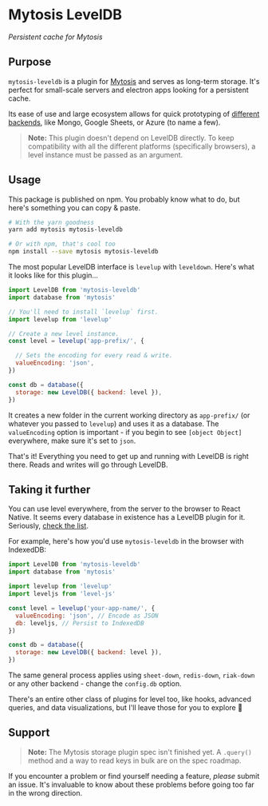 # Mytosis LevelDB
*Persistent cache for Mytosis*

## Purpose
`mytosis-leveldb` is a plugin for [Mytosis](https://github.com/PsychoLlama/mytosis) and serves as long-term storage. It's perfect for small-scale servers and electron apps looking for a persistent cache.

Its ease of use and large ecosystem allows for quick prototyping of [different backends](https://github.com/Level/levelup/wiki/Modules), like Mongo, Google Sheets, or Azure (to name a few).

> **Note:** This plugin doesn't depend on LevelDB directly. To keep compatibility with all the different platforms (specifically browsers), a level instance must be passed as an argument.

## Usage
This package is published on npm. You probably know what to do, but here's something you can copy & paste.

```sh
# With the yarn goodness
yarn add mytosis mytosis-leveldb

# Or with npm, that's cool too
npm install --save mytosis mytosis-leveldb
```

The most popular LevelDB interface is `levelup` with `leveldown`. Here's what it looks like for this plugin...

```js
import LevelDB from 'mytosis-leveldb'
import database from 'mytosis'

// You'll need to install `levelup` first.
import levelup from 'levelup'

// Create a new level instance.
const level = levelup('app-prefix/', {

  // Sets the encoding for every read & write.
  valueEncoding: 'json',
})

const db = database({
  storage: new LevelDB({ backend: level }),
})
```

It creates a new folder in the current working directory as `app-prefix/` (or whatever you passed to `levelup`) and uses it as a database. The `valueEncoding` option is important - if you begin to see `[object Object]` everywhere, make sure it's set to `json`.

That's it! Everything you need to get up and running with LevelDB is right there. Reads and writes will go through LevelDB.

## Taking it further
You can use level everywhere, from the server to the browser to React Native. It seems every database in existence has a LevelDB plugin for it. Seriously, [check the list](https://github.com/Level/levelup/wiki/Modules).

For example, here's how you'd use `mytosis-leveldb` in the browser with IndexedDB:

```js
import LevelDB from 'mytosis-leveldb'
import database from 'mytosis'

import levelup from 'levelup'
import leveljs from 'level-js'

const level = levelup('your-app-name/', {
  valueEncoding: 'json', // Encode as JSON
  db: leveljs, // Persist to IndexedDB
})

const db = database({
  storage: new LevelDB({ backend: level }),
})
```

The same general process applies using `sheet-down`, `redis-down`, `riak-down` or any other backend - change the `config.db` option.

There's an entire other class of plugins for level too, like hooks, advanced queries, and data visualizations, but I'll leave those for you to explore :rainbow:

## Support
> **Note:** The Mytosis storage plugin spec isn't finished yet. A `.query()` method and a way to read keys in bulk are on the spec roadmap.

If you encounter a problem or find yourself needing a feature, _please_ submit an issue. It's invaluable to know about these problems before going too far in the wrong direction.
